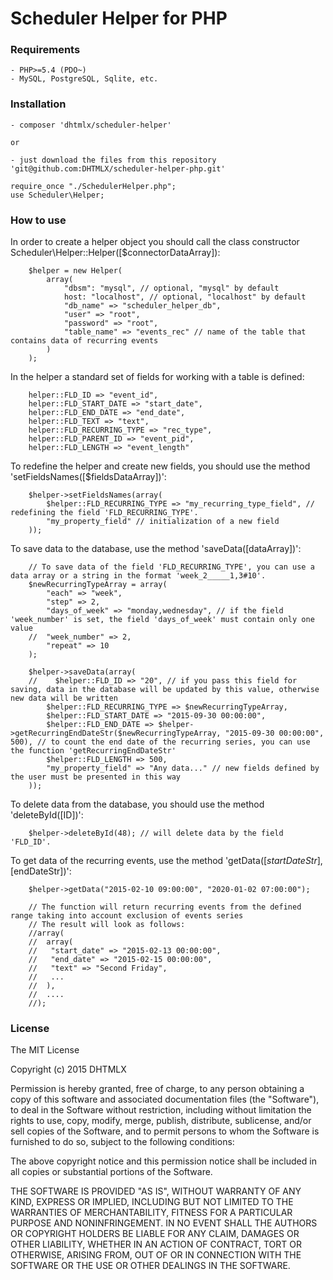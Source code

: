 Scheduler Helper for PHP
========================

### Requirements

	- PHP>=5.4 (PDO~)
	- MySQL, PostgreSQL, Sqlite, etc.

### Installation
 
	- composer 'dhtmlx/scheduler-helper'
	
	or
	
	- just download the files from this repository 'git@github.com:DHTMLX/scheduler-helper-php.git'
	
	require_once "./SchedulerHelper.php";
	use Scheduler\Helper;

### How to use

In order to create a helper object you should call the class constructor Scheduler\Helper::Helper([$connectorDataArray]):

```
	$helper = new Helper(
		array(
		    "dbsm": "mysql", // optional, "mysql" by default
		    host: "localhost", // optional, "localhost" by default
		    "db_name" => "scheduler_helper_db",
		    "user" => "root",
		    "password" => "root",
		    "table_name" => "events_rec" // name of the table that contains data of recurring events 
		)
	);
```

In the helper a standard set of fields for working with a table is defined:

```
	helper::FLD_ID => "event_id",
	helper::FLD_START_DATE => "start_date",
	helper::FLD_END_DATE => "end_date",
	helper::FLD_TEXT => "text",
	helper::FLD_RECURRING_TYPE => "rec_type",
	helper::FLD_PARENT_ID => "event_pid",
	helper::FLD_LENGTH => "event_length"
```

To redefine the helper and create new fields, you should use the method 'setFieldsNames([$fieldsDataArray])': 

```
	$helper->setFieldsNames(array(
		$helper::FLD_RECURRING_TYPE => "my_recurring_type_field", // redefining the field 'FLD_RECURRING_TYPE'.
		"my_property_field" // initialization of a new field
	));
```

To save data to the database, use the method 'saveData([dataArray])':

```
	// To save data of the field 'FLD_RECURRING_TYPE', you can use a data array or a string in the format 'week_2_____1,3#10'.
	$newRecurringTypeArray = array(
		"each" => "week",
		"step" => 2,
		"days_of_week" => "monday,wednesday", // if the field 'week_number' is set, the field 'days_of_week' must contain only one value
	//  "week_number" => 2,
		"repeat" => 10
	);

	$helper->saveData(array(
	//    $helper::FLD_ID => "20", // if you pass this field for saving, data in the database will be updated by this value, otherwise new data will be written
		$helper::FLD_RECURRING_TYPE => $newRecurringTypeArray,
		$helper::FLD_START_DATE => "2015-09-30 00:00:00",
		$helper::FLD_END_DATE => $helper->getRecurringEndDateStr($newRecurringTypeArray, "2015-09-30 00:00:00", 500), // to count the end date of the recurring series, you can use the function 'getRecurringEndDateStr'
		$helper::FLD_LENGTH => 500,
		"my_property_field" => "Any data..." // new fields defined by the user must be presented in this way
	));
```

To delete data from the database, you should use the method 'deleteById([ID])':

```
	$helper->deleteById(48); // will delete data by the field 'FLD_ID'.
```

To get data of the recurring events, use the method 'getData([$startDateStr], [$endDateStr])':

```
	$helper->getData("2015-02-10 09:00:00", "2020-01-02 07:00:00");
	
	// The function will return recurring events from the defined range taking into account exclusion of events series
	// The result will look as follows:
	//array(
	//	array(
	//	 "start_date" => "2015-02-13 00:00:00",
	//	 "end_date" => "2015-02-15 00:00:00",
	//	 "text" => "Second Friday",
	//	 ...
	//	),
	//	....
	//);
```


### License

The MIT License

Copyright (c) 2015 DHTMLX

Permission is hereby granted, free of charge, to any person obtaining a copy of this software and associated documentation files (the "Software"),
to deal in the Software without restriction, including without limitation the rights to use, copy, modify, merge, publish, distribute, sublicense,
and/or sell copies of the Software, and to permit persons to whom the Software is furnished to do so, subject to the following conditions:

The above copyright notice and this permission notice shall be included in all copies or substantial portions of the Software.

THE SOFTWARE IS PROVIDED "AS IS", WITHOUT WARRANTY OF ANY KIND, EXPRESS OR IMPLIED, INCLUDING BUT NOT LIMITED TO THE WARRANTIES OF MERCHANTABILITY,
FITNESS FOR A PARTICULAR PURPOSE AND NONINFRINGEMENT. IN NO EVENT SHALL THE AUTHORS OR COPYRIGHT HOLDERS BE LIABLE FOR ANY CLAIM, DAMAGES OR OTHER
LIABILITY, WHETHER IN AN ACTION OF CONTRACT, TORT OR OTHERWISE, ARISING FROM, OUT OF OR IN CONNECTION WITH THE SOFTWARE OR THE USE OR OTHER DEALINGS
IN THE SOFTWARE.

